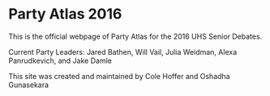 # Party Atlas 2016

This is the official webpage of Party Atlas for the 2016 UHS Senior Debates.

Current Party Leaders: Jared Bathen, Will Vail, Julia Weidman, Alexa Panrudkevich, and Jake Damle

This site was created and maintained by Cole Hoffer and Oshadha Gunasekara
